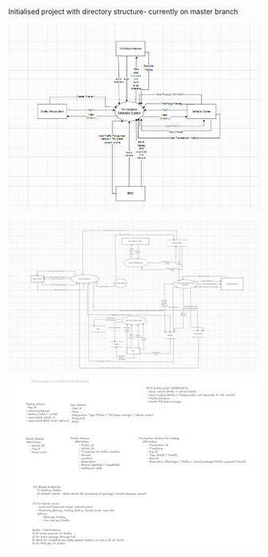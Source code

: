 Initialised project with directory structure- currently on master branch

![alt text](image.png)

![alt text](image-1.png)

![alt text](image-2.png)